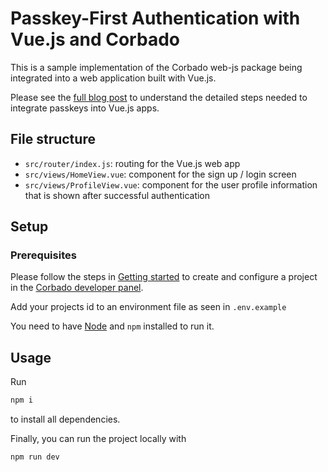 # Passkey-First Authentication with Vue.js and Corbado

This is a sample implementation of the Corbado web-js package being integrated into a web application built with Vue.js.

Please see the [full blog post](https://www.corbado.com/blog/vuejs-passkeys) to understand the detailed steps needed to integrate passkeys into Vue.js apps.

## File structure

- `src/router/index.js`: routing for the Vue.js web app
- `src/views/HomeView.vue`: component for the sign up / login screen
- `src/views/ProfileView.vue`: component for the user profile information that is shown after successful authentication

## Setup

### Prerequisites

Please follow the steps in [Getting started](https://docs.corbado.com/overview/getting-started) to create and configure
a project in the [Corbado developer panel](https://app.corbado.com/signin#register).

Add your projects id to an environment file as seen in `.env.example`

You need to have [Node](https://nodejs.org/en/download) and `npm` installed to run it.

## Usage

Run

```bash
npm i
```

to install all dependencies.

Finally, you can run the project locally with

```bash
npm run dev
```
